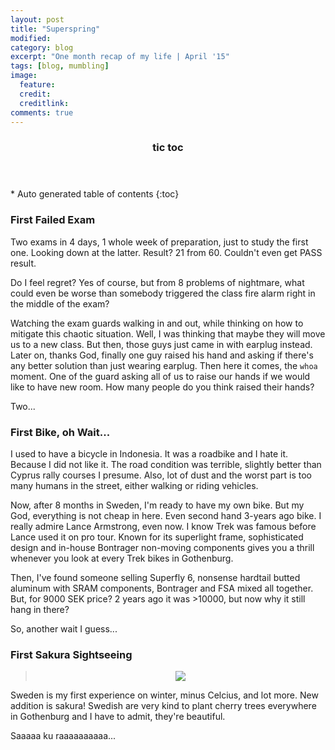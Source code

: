 ```yaml
---
layout: post
title: "Superspring"
modified:
category: blog
excerpt: "One month recap of my life | April '15"
tags: [blog, mumbling]
image:
  feature: 
  credit: 
  creditlink: 
comments: true
---
```


<section id="table-of-contents" class="toc">
  <header>
    <h3>tic toc</h3>
  </header>
<div id="drawer" markdown="1">
*  Auto generated table of contents
{:toc}
</div>
</section><!-- /#table-of-contents -->

### First Failed Exam 

Two exams in 4 days, 1 whole week of preparation, just to study the first one. Looking down at the latter. Result? 21 from 60. Couldn't even get PASS result. 

Do I feel regret? Yes of course, but from 8 problems of nightmare, what could even be worse than somebody triggered the class fire alarm right in the middle of the exam?

Watching the exam guards walking in and out, while thinking on how to mitigate this chaotic situation. Well, I was thinking that maybe they will move us to a new class. But then, those guys just came in with earplug instead. Later on, thanks God, finally one guy raised his hand and asking if there's any better solution than just wearing earplug. Then here it comes, the `whoa` moment. One of the guard asking all of us to raise our hands if we would like to have new room. How many people do you think raised their hands?

Two...

### First Bike, oh Wait...

I used to have a bicycle in Indonesia. It was a roadbike and I hate it. Because I did not like it. The road condition was terrible, slightly better than Cyprus rally courses I presume. Also, lot of dust and the worst part is too many humans in the street, either walking or riding vehicles.

Now, after 8 months in Sweden, I'm ready to have my own bike. But my God, everything is not cheap in here. Even second hand 3-years ago bike. I really admire Lance Armstrong, even now. I know Trek was famous before Lance used it on pro tour. Known for its superlight frame, sophisticated design and in-house Bontrager non-moving components gives you a thrill whenever you look at every Trek bikes in Gothenburg. 

Then, I've found someone selling Superfly 6, nonsense hardtail butted aluminum with SRAM components, Bontrager and FSA mixed all together. But, for 9000 SEK price? 2 years ago it was >10000, but now why it still hang in there?

So, another wait I guess...

### First Sakura Sightseeing

> <p style="text-align: center;">
>   <img src="{{site.url}}/images/post-sakura.jpg">
> </p>

Sweden is my first experience on winter, minus Celcius, and lot more. New addition is sakura! Swedish are very kind to plant cherry trees everywhere in Gothenburg and I have to admit, they're beautiful. 

Saaaaa ku raaaaaaaaaa...
